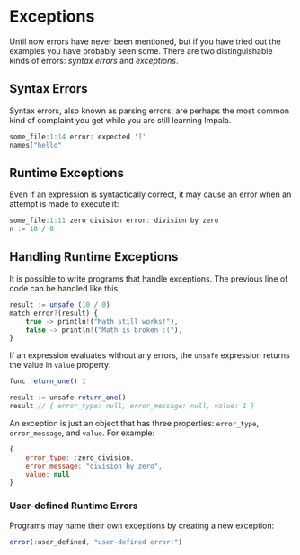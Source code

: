 # Exceptions

Until now errors have never been mentioned, but if you have tried out the examples you have probably seen some.
There are two distinguishable kinds of errors: *syntax errors* and *exceptions*.

## Syntax Errors
Syntax errors, also known as parsing errors, are perhaps the most common kind of complaint you get while you are still learning Impala.
```js
some_file:1:14 error: expected ']'
names["hello"
```

## Runtime Exceptions
Even if an expression is syntactically correct, it may cause an error when an attempt is made to execute it:
```js
some_file:1:11 zero division error: division by zero
n := 10 / 0
```

## Handling Runtime Exceptions
It is possible to write programs that handle exceptions. The previous line of code can be handled like this:
```js
result := unsafe (10 / 0)
match error?(result) {
    true -> println!("Math still works!"),
    false -> println!("Math is broken :("),
}
```
If an expression evaluates without any errors, the `unsafe` expression returns the value in `value` property:
```js
func return_one() 1

result := unsafe return_one()
result // { error_type: null, error_message: null, value: 1 }
```

An exception is just an object that has three properties: `error_type`, `error_message`, and `value`. For example:
```js
{
    error_type: :zero_division,
    error_message: "division by zero",
    value: null
}
```

### User-defined Runtime Errors
Programs may name their own exceptions by creating a new exception:
```js
error(:user_defined, "user-defined error!")
```
